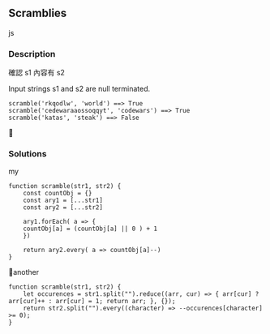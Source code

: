 ## Scramblies
js
 
### Description
確認 s1 內容有 s2

Input strings s1 and s2 are null terminated.


    scramble('rkqodlw', 'world') ==> True
    scramble('cedewaraaossoqqyt', 'codewars') ==> True
    scramble('katas', 'steak') ==> False



### Solutions

my

    function scramble(str1, str2) {
        const countObj = {}
        const ary1 = [...str1]
        const ary2 = [...str2]
        
        ary1.forEach( a => {
        countObj[a] = (countObj[a] || 0 ) + 1
        })
        
        return ary2.every( a => countObj[a]--)
    }

another

    function scramble(str1, str2) {
        let occurences = str1.split("").reduce((arr, cur) => { arr[cur] ? arr[cur]++ : arr[cur] = 1; return arr; }, {});
        return str2.split("").every((character) => --occurences[character] >= 0);
    }

